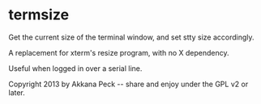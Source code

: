 termsize
========

Get the current size of the terminal window, and set stty size accordingly.

A replacement for xterm's resize program, with no X dependency.

Useful when logged in over a serial line.

Copyright 2013 by Akkana Peck -- share and enjoy under the GPL v2 or later.

